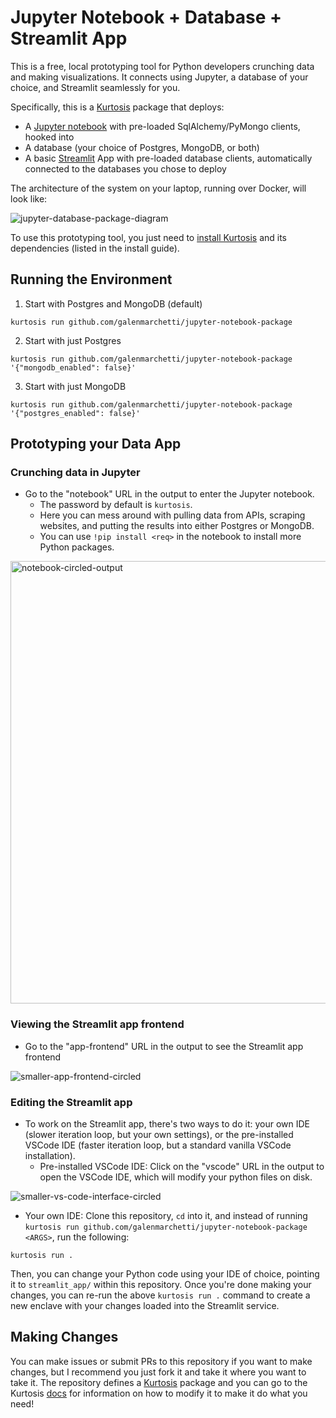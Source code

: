 # Jupyter Notebook + Database + Streamlit App

This is a free, local prototyping tool for Python developers crunching data and making visualizations. It connects using Jupyter, a database of your choice, and Streamlit seamlessly for you.

Specifically, this is a [Kurtosis](https://github.com/kurtosis-tech/kurtosis) package that deploys:

- A [Jupyter notebook](https://jupyter-docker-stacks.readthedocs.io/en/latest/) with pre-loaded SqlAlchemy/PyMongo clients, hooked into
- A database (your choice of Postgres, MongoDB, or both)
- A basic [Streamlit](https://github.com/streamlit/streamlit) App with pre-loaded database clients, automatically connected to the databases you chose to deploy

The architecture of the system on your laptop, running over Docker, will look like:

![jupyter-database-package-diagram](https://github.com/galenmarchetti/jupyter-notebook-package/assets/11703004/d7e0e3f0-b8eb-4b90-b366-19ec8060b007)



To use this prototyping tool, you just need to [install Kurtosis](https://docs.kurtosis.com/install/) and its dependencies (listed in the install guide).

## Running the Environment

1. Start with Postgres and MongoDB (default)
```
kurtosis run github.com/galenmarchetti/jupyter-notebook-package
```
2. Start with just Postgres
```
kurtosis run github.com/galenmarchetti/jupyter-notebook-package '{"mongodb_enabled": false}'
```
3. Start with just MongoDB
```
kurtosis run github.com/galenmarchetti/jupyter-notebook-package '{"postgres_enabled": false}'
```

## Prototyping your Data App

### Crunching data in Jupyter

- Go to the "notebook" URL in the output to enter the Jupyter notebook.
  - The password by default is `kurtosis`.
  - Here you can mess around with pulling data from APIs, scraping websites, and putting the results into either Postgres or MongoDB.
  - You can use `!pip install <req>` in the notebook to install more Python packages.

<img width="708" alt="notebook-circled-output" src="https://github.com/galenmarchetti/jupyter-notebook-package/assets/11703004/437b0262-ac4e-41d0-87da-e06ba6d1a0f7">

### Viewing the Streamlit app frontend

- Go to the "app-frontend" URL in the output to see the Streamlit app frontend
  
![smaller-app-frontend-circled](https://github.com/galenmarchetti/jupyter-notebook-package/assets/11703004/80371936-0795-4f46-82c9-4b5fd9535ae4)

### Editing the Streamlit app

- To work on the Streamlit app, there's two ways to do it: your own IDE (slower iteration loop, but your own settings), or the pre-installed VSCode IDE (faster iteration loop, but a standard vanilla VSCode installation).
  - Pre-installed VSCode IDE: Click on the "vscode" URL in the output to open the VSCode IDE, which will modify your python files on disk.

![smaller-vs-code-interface-circled](https://github.com/galenmarchetti/jupyter-notebook-package/assets/11703004/762e4d09-95e1-45af-a104-b0f3ab17ef66)


  - Your own IDE: Clone this repository, `cd` into it, and instead of running `kurtosis run github.com/galenmarchetti/jupyter-notebook-package <ARGS>`, run the following:
    
```
kurtosis run .
```

Then, you can change your Python code using your IDE of choice, pointing it to `streamlit_app/` within this repository. Once you're done making your changes, you can re-run the above `kurtosis run .` command to create a new enclave with your changes loaded into the Streamlit service.

## Making Changes

You can make issues or submit PRs to this repository if you want to make changes, but I recommend you just fork it and take it where you want to take it. The repository defines a [Kurtosis](https://github.com/kurtosis-tech/kurtosis) package and you can go to the Kurtosis [docs](https://docs.kurtosis.com) for information on how to modify it to make it do what you need!

